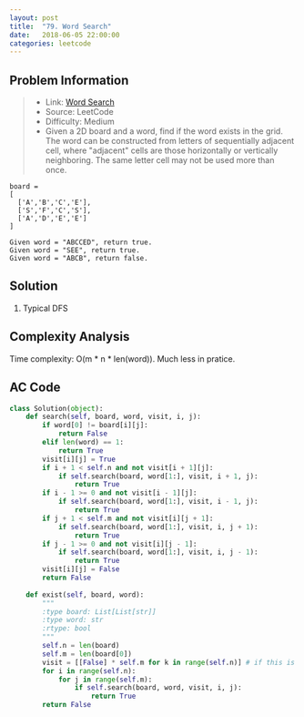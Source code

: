 ```yaml
---
layout: post
title:  "79. Word Search"
date:   2018-06-05 22:00:00
categories: leetcode
---
```



## Problem Information

> * Link: [Word Search](https://leetcode.com/problems/word-search/description/)
> * Source: LeetCode
> * Difficulty: Medium
> * Given a 2D board and a word, find if the word exists in the grid. The word can be constructed from letters of sequentially adjacent cell, where "adjacent" cells are those horizontally or vertically neighboring. The same letter cell may not be used more than once.
```
board =
[
  ['A','B','C','E'],
  ['S','F','C','S'],
  ['A','D','E','E']
]

Given word = "ABCCED", return true.
Given word = "SEE", return true.
Given word = "ABCB", return false.
```

## Solution
1. Typical DFS

## Complexity Analysis
Time complexity: O(m * n * len(word)). Much less in pratice.


## AC Code

``` python
class Solution(object):
    def search(self, board, word, visit, i, j):
        if word[0] != board[i][j]:
            return False
        elif len(word) == 1:
            return True
        visit[i][j] = True
        if i + 1 < self.n and not visit[i + 1][j]:
            if self.search(board, word[1:], visit, i + 1, j):
                return True
        if i - 1 >= 0 and not visit[i - 1][j]:
            if self.search(board, word[1:], visit, i - 1, j):
                return True    
        if j + 1 < self.m and not visit[i][j + 1]:
            if self.search(board, word[1:], visit, i, j + 1):
                return True
        if j - 1 >= 0 and not visit[i][j - 1]:
            if self.search(board, word[1:], visit, i, j - 1):
                return True   
        visit[i][j] = False
        return False
        
    def exist(self, board, word):
        """
        :type board: List[List[str]]
        :type word: str
        :rtype: bool
        """
        self.n = len(board)
        self.m = len(board[0])
        visit = [[False] * self.m for k in range(self.n)] # if this is in for loop, you will get a Time Limit Exceeded error
        for i in range(self.n):
            for j in range(self.m):
                if self.search(board, word, visit, i, j):
                    return True
        return False
```



[jekyll-docs]: https://jekyllrb.com/docs/home
[jekyll-gh]:   https://github.com/jekyll/jekyll
[jekyll-talk]: https://talk.jekyllrb.com/

